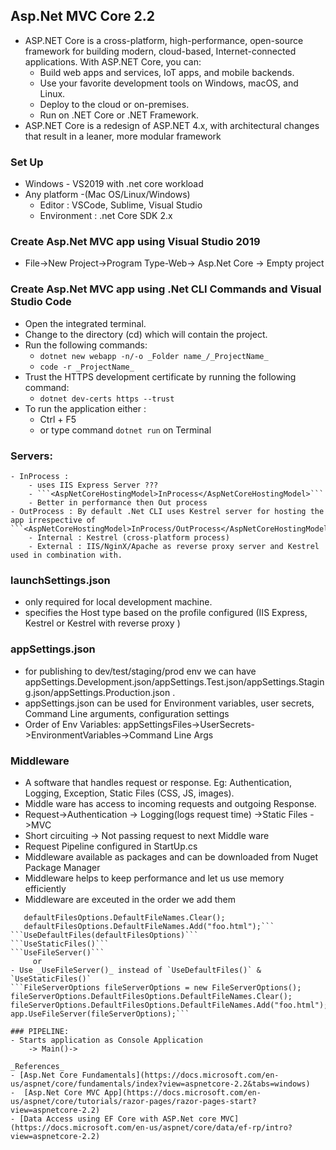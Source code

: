 ## Asp.Net MVC Core 2.2
- ASP.NET Core is a cross-platform, high-performance, open-source framework for building modern, cloud-based, Internet-connected applications. With ASP.NET Core, you can:
    - Build web apps and services, IoT apps, and mobile backends.
    - Use your favorite development tools on Windows, macOS, and Linux.
    - Deploy to the cloud or on-premises.
    - Run on .NET Core or .NET Framework.
- ASP.NET Core is a redesign of ASP.NET 4.x, with architectural changes that result in a leaner, more modular framework

### Set Up 
- Windows - VS2019 with .net core workload
- Any platform -(Mac OS/Linux/Windows)
    - Editor : VSCode, Sublime, Visual Studio
    - Environment : .net Core SDK 2.x

### Create Asp.Net MVC app using Visual Studio 2019
- File->New Project->Program Type-Web-> Asp.Net Core -> Empty project

### Create Asp.Net MVC app using .Net CLI Commands and Visual Studio Code 
- Open the integrated terminal.
- Change to the directory (cd) which will contain the project.
- Run the following commands:
    - ```dotnet new webapp -n/-o _Folder name_/_ProjectName_```
    - ```code -r _ProjectName_```
- Trust the HTTPS development certificate by running the following command:
    - ```dotnet dev-certs https --trust```
- To run the application either :
    - Ctrl + F5
    - or type command ```dotnet run``` on Terminal
### Servers:
    - InProcess : 
        - uses IIS Express Server ???
        - ```<AspNetCoreHostingModel>InProcess</AspNetCoreHostingModel>```
        - Better in performance then Out process 
    - OutProcess : By default .Net CLI uses Kestrel server for hosting the app irrespective of ```<AspNetCoreHostingModel>InProcess/OutProcess</AspNetCoreHostingModel>```
        - Internal : Kestrel (cross-platform process)
        - External : IIS/NginX/Apache as reverse proxy server and Kestrel used in combination with.

### launchSettings.json
- only required for local development machine.
- specifies the Host type based on the profile configured (IIS Express, Kestrel or Kestrel with reverse proxy )

### appSettings.json
- for publishing to dev/test/staging/prod env we can have appSettings.Development.json/appSettings.Test.json/appSettings.Staging.json/appSettings.Production.json .
- appSettings.json can be used for Environment variables, user secrets, Command Line arguments, configuration settings
- Order of Env Variables: appSettingsFiles->UserSecrets->EnvironmentVariables->Command Line Args

### Middleware  
- A software that handles request or response. Eg: Authentication, Logging, Exception, Static Files (CSS, JS, images).
- Middle ware has access to incoming requests and outgoing Response.
- Request->Authentication -> Logging(logs request time) ->Static Files ->MVC
- Short circuiting -> Not passing request to next Middle ware
- Request Pipeline configured in StartUp.cs 
- Middleware available as packages and can be downloaded from Nuget Package Manager
- Middleware helps to keep performance and let us use memory efficiently
- Middleware are exceuted in the order we add them

```DefaultFilesOptions defaultFilesOptions = new DefaultFilesOptions();
   defaultFilesOptions.DefaultFileNames.Clear();
   defaultFilesOptions.DefaultFileNames.Add("foo.html");```
```UseDefaultFiles(defaultFilesOptions)```
```UseStaticFiles()```
```UseFileServer()```
     or
- Use _UseFileServer()_ instead of `UseDefaultFiles()` & `UseStaticFiles()`
```FileServerOptions fileServerOptions = new FileServerOptions();
fileServerOptions.DefaultFilesOptions.DefaultFileNames.Clear();
fileServerOptions.DefaultFilesOptions.DefaultFileNames.Add("foo.html");
app.UseFileServer(fileServerOptions);```

### PIPELINE:
- Starts application as Console Application 
    -> Main()->

_References_
- [Asp.Net Core Fundamentals](https://docs.microsoft.com/en-us/aspnet/core/fundamentals/index?view=aspnetcore-2.2&tabs=windows)
-  [Asp.Net Core MVC App](https://docs.microsoft.com/en-us/aspnet/core/tutorials/razor-pages/razor-pages-start?view=aspnetcore-2.2)
- [Data Access using EF Core with ASP.Net core MVC](https://docs.microsoft.com/en-us/aspnet/core/data/ef-rp/intro?view=aspnetcore-2.2)

